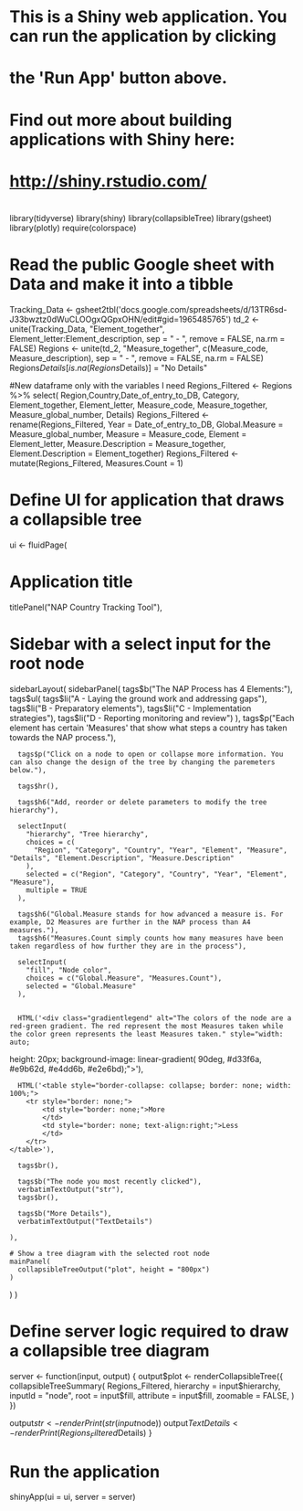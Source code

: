 #
# This is a Shiny web application. You can run the application by clicking
# the 'Run App' button above.
#
# Find out more about building applications with Shiny here:
#
#    http://shiny.rstudio.com/
#

library(tidyverse)
library(shiny)
library(collapsibleTree)
library(gsheet)
library(plotly)
require(colorspace)

# Read the public Google sheet with Data and make it into a tibble
Tracking_Data <- gsheet2tbl('docs.google.com/spreadsheets/d/13TR6sd-J33bwztz0dWuCLOOgxQGpxOHN/edit#gid=1965485765')
td_2 <- unite(Tracking_Data, "Element_together", Element_letter:Element_description, sep = " - ", remove = FALSE, na.rm = FALSE)
Regions <- unite(td_2, "Measure_together", c(Measure_code, Measure_description), sep = " - ", remove = FALSE, na.rm = FALSE)
Regions$Details[is.na(Regions$Details)] = "No Details"


#New dataframe only with the variables I need
Regions_Filtered <- Regions %>%
  select(
    Region,Country,Date_of_entry_to_DB, Category, Element_together, Element_letter, Measure_code, Measure_together, Measure_global_number, Details)
Regions_Filtered <- rename(Regions_Filtered, Year = Date_of_entry_to_DB, Global.Measure = Measure_global_number, Measure = Measure_code, Element = Element_letter, Measure.Description = Measure_together, Element.Description = Element_together)
Regions_Filtered <- mutate(Regions_Filtered, Measures.Count = 1)

# Define UI for application that draws a collapsible tree
ui <- fluidPage(
  
  # Application title
  titlePanel("NAP Country Tracking Tool"),
  
  # Sidebar with a select input for the root node
  sidebarLayout(
    sidebarPanel(
      tags$b("The NAP Process has 4 Elements:"),
      tags$ul(
        tags$li("A - Laying the ground work and addressing gaps"), 
        tags$li("B - Preparatory elements"), 
        tags$li("C - Implementation strategies"),
        tags$li("D - Reporting monitoring and review")
      ),
      tags$p("Each element has certain 'Measures' that show what steps a country has taken towards the NAP process."),
      
      tags$p("Click on a node to open or collapse more information. You can also change the design of the tree by changing the paremeters below."),
      
      tags$hr(),
      
      tags$h6("Add, reorder or delete parameters to modify the tree hierarchy"),
      
      selectInput(
        "hierarchy", "Tree hierarchy",
        choices = c(
          "Region", "Category", "Country", "Year", "Element", "Measure", "Details", "Element.Description", "Measure.Description"
        ),
        selected = c("Region", "Category", "Country", "Year", "Element", "Measure"),
        multiple = TRUE
      ),
      
      tags$h6("Global.Measure stands for how advanced a measure is. For example, D2 Measures are further in the NAP process than A4 measures."),
      tags$h6("Measures.Count simply counts how many measures have been taken regardless of how further they are in the process"),
      
      selectInput(
        "fill", "Node color",
        choices = c("Global.Measure", "Measures.Count"),
        selected = "Global.Measure"
      ),
      
      
      HTML('<div class="gradientlegend" alt="The colors of the node are a red-green gradient. The red represent the most Measures taken while the color green represents the least Measures taken." style="width: auto;
  height: 20px;
  background-image: 
    linear-gradient(
      90deg,
      #d33f6a,
      #e9b62d,
      #e4dd6b,
      #e2e6bd);"></div>'),
      
      HTML('<table style="border-collapse: collapse; border: none; width: 100%;">
        <tr style="border: none;"> 
            <td style="border: none;">More
            </td>
            <td style="border: none; text-align:right;">Less
            </td>
        </tr>
    </table>'),
      
      tags$br(),
      
      tags$b("The node you most recently clicked"),
      verbatimTextOutput("str"),
      tags$br(),
      
      tags$b("More Details"),
      verbatimTextOutput("TextDetails")
      
    ),
    
    # Show a tree diagram with the selected root node
    mainPanel(
      collapsibleTreeOutput("plot", height = "800px")
    )
  )
)

# Define server logic required to draw a collapsible tree diagram
server <- function(input, output) {
  output$plot <- renderCollapsibleTree({
    collapsibleTreeSummary(
      Regions_Filtered,
      hierarchy = input$hierarchy,
      inputId = "node",
      root = input$fill,
      attribute = input$fill,
      zoomable = FALSE,
    )
  })
  
  output$str <- renderPrint(str(input$node))
  output$TextDetails <- renderPrint(Regions_Filtered$Details)
}

# Run the application
shinyApp(ui = ui, server = server)

